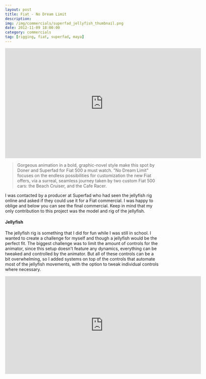 ```yaml
---
layout: post
title: Fiat - No Dream Limit
description: 
img: /img/commercials/superfad_jellyfish_thumbnail.png
date: 2012-11-09 18:00:00
category: commercials
tag: [rigging, fiat, superfad, maya]
---
```

<p align="center"><iframe width="640" height="360" src="https://www.youtube.com/embed/ZMlwL2oaEwA?rel=0&amp;controls=0&amp;showinfo=0" frameborder="0" allowfullscreen></iframe></p>
<blockquote><p class="justify">Gorgeous animation in a bold, graphic-novel style make this spot by Doner and Superfad for Fiat 500 a must watch. "No Dream Limit" focuses on the endless possibilities for customization the new Fiat offers, via a surreal, seamless journey taken by two custom Fiat 500 cars: the Beach Cruiser, and the Cafe Racer.</p></blockquote> 
<p class="justify">I was contacted by a producer at Superfad who had seen the jellyfish rig online and asked if they could use it for a Fiat commercial. I was happy to oblige and below you can see the final commercial. Keep in mind that my only contribution to this project was the model and rig of the jellyfish.</p>

<h4>Jellyfish</h4> 
<p class="justify">The jellyfish rig is something that I did for fun while I was still in school. I wanted to create a challenge for myself and though a jellyfish would be the perfect fit. The biggest challenge was to limit the amount of controls for the animator, since this setup doesn't feature any dynamics, everything can be tweaked and controlled by the animator. But all of these controls can be a bit overwhelming, so I added systems on top of the controls that automate most of the jellyfish movements, with the option to tweak individual controls where necessary.</p>

<p style="text-align: center;"><iframe src="https://player.vimeo.com/video/5080977?title=0&amp;byline=0&amp;portrait=0" width="640" height="320" frameborder="0" allowfullscreen="allowfullscreen"></iframe></p>